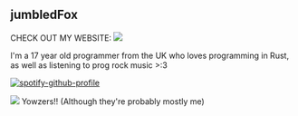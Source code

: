 ## jumbledFox
CHECK OUT MY WEBSITE: 
[<img src="https://jumbledfox.github.io/button.gif">](https://jumbledfox.github.io)

I'm a 17 year old programmer from the UK who loves programming in Rust, as well as listening to prog rock music >:3

[![spotify-github-profile](https://spotify-github-profile.vercel.app/api/view?uid=zcgnpai3parsngbo51dc6k1c2&cover_image=true&theme=natemoo-re&show_offline=false&background_color=121212&interchange=false&bar_color=53b14f&bar_color_cover=true)](https://github.com/kittinan/spotify-github-profile)

![](https://komarev.com/ghpvc/?username=jumbledFox&color=EF7D57) Yowzers!! (Although they're probably mostly me)
